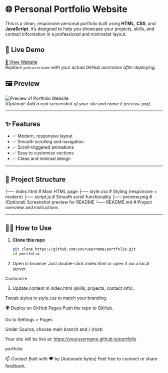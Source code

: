 # 🌐 Personal Portfolio Website

This is a clean, responsive personal portfolio built using **HTML**, **CSS**, and **JavaScript**. It’s designed to help you showcase your projects, skills, and contact information in a professional and minimalist layout.

## 🚀 Live Demo

[🔗 View Website](https://automatebytes.github.io/)  
*Replace `yourusername` with your actual GitHub username after deploying.*

## 🖼️ Preview

![Preview of Portfolio Website](preview.png)  
*(Optional: Add a real screenshot of your site and name it `preview.png`)*

---

## ✨ Features

- ✅ Modern, responsive layout
- ✅ Smooth scrolling and navigation
- ✅ Scroll-triggered animations
- ✅ Easy to customize sections
- ✅ Clean and minimal design

---

## 📁 Project Structure

├── index.html # Main HTML page
├── style.css # Styling (responsive + modern)
├── script.js # Smooth scroll functionality
├── preview.png # (Optional) Screenshot preview for README
└── README.md # Project overview and instructions


---

## 🧑‍💻 How to Use

1. **Clone this repo**  
   ```bash
   git clone https://github.com/yourusername/portfolio.git
   cd portfolio


2. Open in browser
Just double-click index.html or open it via a local server.

Customize

3. Update content in index.html (skills, projects, contact info).

Tweak styles in style.css to match your branding.

🌍 Deploy on GitHub Pages
Push the repo to GitHub.

Go to Settings > Pages

Under Source, choose main branch and / (root)

Your site will be live at:
https://yourusername.github.io/portfolio

portfolio

📫 Contact
Built with ❤️ by [Automate bytes]
Feel free to connect or share feedback.





